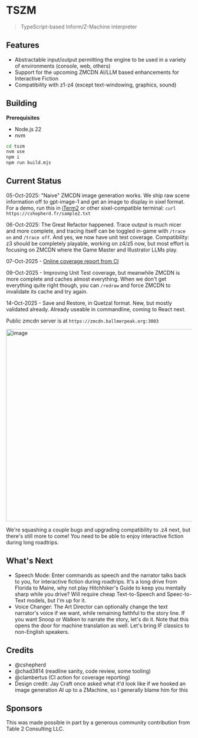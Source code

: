 # TSZM

> TypeScript-based Inform/Z-Machine interpreter

## Features

- Abstractable input/output permitting the engine to be used in a variety of environments (console, web, others)
- Support for the upcoming ZMCDN AI/LLM based enhancements for Interactive Fiction
- Compatibility with z1-z4 (except text-windowing, graphics, sound)

## Building

**Prerequisites**
- Node.js 22
- nvm

```bash
cd tszm
nvm use
npm i
npm run build.mjs
```

## Current Status
05-Oct-2025: "Naive" ZMCDN image generation works. We ship raw scene information off to gpt-image-1 and get an image to display in sixel format. For a demo, run this in [iTerm2](https://iterm2.com) or other sixel-compatible terminal:
`curl https://cshepherd.fr/sample2.txt`

06-Oct-2025: The Great Refactor happened. Trace output is much nicer and more complete, and tracing itself can be toggled in-game with `/trace on` and `/trace off`. And yes, we now have unit test coverage. Compatibility: z3 should be completely playable, working on z4/z5 now, but most effort is focusing on ZMCDN where the Game Master and Illustrator LLMs play.

07-Oct-2025 - [Online coverage report from CI](https://cshepherd.github.io/tszm/coverage/)

09-Oct-2025 - Improving Unit Test coverage, but meanwhile ZMCDN is more complete and caches almost everything. When we don't get everything quite right though, you can `/redraw` and force ZMCDN to invalidate its cache and try again.

14-Oct-2025 - Save and Restore, in Quetzal format. New, but mostly validated already. Already useable in commandline, coming to React next.

Public zmcdn server is at `https://zmcdn.ballmerpeak.org:3003`

<img width="806" height="520" alt="image" src="https://github.com/user-attachments/assets/309c4904-40f4-4d4e-b65d-d7cacb17d46b" />

We're squashing a couple bugs and upgrading compatibility to .z4 next, but there's still more to come! You need to be able to enjoy interactive fiction during long roadtrips.

## What's Next
- Speech Mode: Enter commands as speech and the narrator talks back to you, for interactive fiction during roadtrips. It's a long drive from Florida to Maine, why not play Hitchhiker's Guide to keep you mentally sharp while you drive? Will require cheap Text-to-Speech and Speec-to-Text models, but I'm up for it.
- Voice Changer: The Art Director can optionally change the text narrator's voice if we want, while remaining faithful to the story line. If you want Snoop or Walken to narrate the story, let's do it. Note that this opens the door for machine translation as well. Let's bring IF classics to non-English speakers.

## Credits
- @cshepherd
- @chad3814 (readline sanity, code review, some tooling)
- @clambertus (CI action for coverage reporting)
- Design credit: Jay Craft once asked what it'd look like if we hooked an image generation AI up to a ZMachine, so I generally blame him for this

## Sponsors
This was made possible in part by a generous community contribution from Table 2 Consulting LLC.
